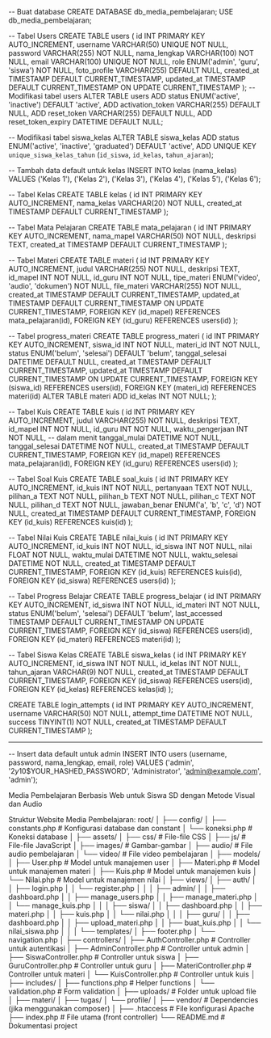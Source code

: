 -- Buat database
CREATE DATABASE db_media_pembelajaran;
USE db_media_pembelajaran;

-- Tabel Users
CREATE TABLE users (
    id INT PRIMARY KEY AUTO_INCREMENT,
    username VARCHAR(50) UNIQUE NOT NULL,
    password VARCHAR(255) NOT NULL,
    nama_lengkap VARCHAR(100) NOT NULL,
    email VARCHAR(100) UNIQUE NOT NULL,
    role ENUM('admin', 'guru', 'siswa') NOT NULL,
    foto_profile VARCHAR(255) DEFAULT NULL,
    created_at TIMESTAMP DEFAULT CURRENT_TIMESTAMP,
    updated_at TIMESTAMP DEFAULT CURRENT_TIMESTAMP ON UPDATE CURRENT_TIMESTAMP
);
-- Modifikasi tabel users
ALTER TABLE users 
ADD status ENUM('active', 'inactive') DEFAULT 'active',
ADD activation_token VARCHAR(255) DEFAULT NULL,
ADD reset_token VARCHAR(255) DEFAULT NULL,
ADD reset_token_expiry DATETIME DEFAULT NULL;

-- Modifikasi tabel siswa_kelas
ALTER TABLE siswa_kelas 
ADD status ENUM('active', 'inactive', 'graduated') DEFAULT 'active',
ADD UNIQUE KEY `unique_siswa_kelas_tahun` (`id_siswa`, `id_kelas`, `tahun_ajaran`);

-- Tambah data default untuk kelas
INSERT INTO kelas (nama_kelas) VALUES 
('Kelas 1'),
('Kelas 2'),
('Kelas 3'),
('Kelas 4'),
('Kelas 5'),
('Kelas 6');

-- Tabel Kelas
CREATE TABLE kelas (
    id INT PRIMARY KEY AUTO_INCREMENT,
    nama_kelas VARCHAR(20) NOT NULL,
    created_at TIMESTAMP DEFAULT CURRENT_TIMESTAMP
);

-- Tabel Mata Pelajaran
CREATE TABLE mata_pelajaran (
    id INT PRIMARY KEY AUTO_INCREMENT,
    nama_mapel VARCHAR(50) NOT NULL,
    deskripsi TEXT,
    created_at TIMESTAMP DEFAULT CURRENT_TIMESTAMP
);

-- Tabel Materi
CREATE TABLE materi (
    id INT PRIMARY KEY AUTO_INCREMENT,
    judul VARCHAR(255) NOT NULL,
    deskripsi TEXT,
    id_mapel INT NOT NULL,
    id_guru INT NOT NULL,
    tipe_materi ENUM('video', 'audio', 'dokumen') NOT NULL,
    file_materi VARCHAR(255) NOT NULL,
    created_at TIMESTAMP DEFAULT CURRENT_TIMESTAMP,
    updated_at TIMESTAMP DEFAULT CURRENT_TIMESTAMP ON UPDATE CURRENT_TIMESTAMP,
    FOREIGN KEY (id_mapel) REFERENCES mata_pelajaran(id),
    FOREIGN KEY (id_guru) REFERENCES users(id)
);

-- Tabel progress_materi
CREATE TABLE progress_materi (
    id INT PRIMARY KEY AUTO_INCREMENT,
    siswa_id INT NOT NULL,
    materi_id INT NOT NULL,
    status ENUM('belum', 'selesai') DEFAULT 'belum',
    tanggal_selesai DATETIME DEFAULT NULL,
    created_at TIMESTAMP DEFAULT CURRENT_TIMESTAMP,
    updated_at TIMESTAMP DEFAULT CURRENT_TIMESTAMP ON UPDATE CURRENT_TIMESTAMP,
    FOREIGN KEY (siswa_id) REFERENCES users(id),
    FOREIGN KEY (materi_id) REFERENCES materi(id)
    ALTER TABLE materi ADD id_kelas INT NOT NULL;
);

-- Tabel Kuis
CREATE TABLE kuis (
    id INT PRIMARY KEY AUTO_INCREMENT,
    judul VARCHAR(255) NOT NULL,
    deskripsi TEXT,
    id_mapel INT NOT NULL,
    id_guru INT NOT NULL,
    waktu_pengerjaan INT NOT NULL, -- dalam menit
    tanggal_mulai DATETIME NOT NULL,
    tanggal_selesai DATETIME NOT NULL,
    created_at TIMESTAMP DEFAULT CURRENT_TIMESTAMP,
    FOREIGN KEY (id_mapel) REFERENCES mata_pelajaran(id),
    FOREIGN KEY (id_guru) REFERENCES users(id)
);

-- Tabel Soal Kuis
CREATE TABLE soal_kuis (
    id INT PRIMARY KEY AUTO_INCREMENT,
    id_kuis INT NOT NULL,
    pertanyaan TEXT NOT NULL,
    pilihan_a TEXT NOT NULL,
    pilihan_b TEXT NOT NULL,
    pilihan_c TEXT NOT NULL,
    pilihan_d TEXT NOT NULL,
    jawaban_benar ENUM('a', 'b', 'c', 'd') NOT NULL,
    created_at TIMESTAMP DEFAULT CURRENT_TIMESTAMP,
    FOREIGN KEY (id_kuis) REFERENCES kuis(id)
);

-- Tabel Nilai Kuis
CREATE TABLE nilai_kuis (
    id INT PRIMARY KEY AUTO_INCREMENT,
    id_kuis INT NOT NULL,
    id_siswa INT NOT NULL,
    nilai FLOAT NOT NULL,
    waktu_mulai DATETIME NOT NULL,
    waktu_selesai DATETIME NOT NULL,
    created_at TIMESTAMP DEFAULT CURRENT_TIMESTAMP,
    FOREIGN KEY (id_kuis) REFERENCES kuis(id),
    FOREIGN KEY (id_siswa) REFERENCES users(id)
);

-- Tabel Progress Belajar
CREATE TABLE progress_belajar (
    id INT PRIMARY KEY AUTO_INCREMENT,
    id_siswa INT NOT NULL,
    id_materi INT NOT NULL,
    status ENUM('belum', 'selesai') DEFAULT 'belum',
    last_accessed TIMESTAMP DEFAULT CURRENT_TIMESTAMP ON UPDATE CURRENT_TIMESTAMP,
    FOREIGN KEY (id_siswa) REFERENCES users(id),
    FOREIGN KEY (id_materi) REFERENCES materi(id)
);

-- Tabel Siswa Kelas
CREATE TABLE siswa_kelas (
    id INT PRIMARY KEY AUTO_INCREMENT,
    id_siswa INT NOT NULL,
    id_kelas INT NOT NULL,
    tahun_ajaran VARCHAR(9) NOT NULL,
    created_at TIMESTAMP DEFAULT CURRENT_TIMESTAMP,
    FOREIGN KEY (id_siswa) REFERENCES users(id),
    FOREIGN KEY (id_kelas) REFERENCES kelas(id)
);

CREATE TABLE login_attempts (
    id INT PRIMARY KEY AUTO_INCREMENT,
    username VARCHAR(50) NOT NULL,
    attempt_time DATETIME NOT NULL,
    success TINYINT(1) NOT NULL,
    created_at TIMESTAMP DEFAULT CURRENT_TIMESTAMP
);



---------


-- Insert data default untuk admin
INSERT INTO users (username, password, nama_lengkap, email, role) 
VALUES ('admin', '$2y$10$YOUR_HASHED_PASSWORD', 'Administrator', 'admin@example.com', 'admin');

Media Pembelajaran Berbasis Web untuk Siswa SD dengan Metode Visual dan Audio

Struktur Website Media Pembelajaran:
root/
│
├── config/
│   ├── constants.php          # Konfigurasi database dan constant
│   └── koneksi.php         # Koneksi database
│
├── assets/
│   ├── css/                # File-file CSS
│   ├── js/                 # File-file JavaScript
│   ├── images/             # Gambar-gambar
│   ├── audio/              # File audio pembelajaran
│   └── video/              # File video pembelajaran
│
├── models/
│   ├── User.php            # Model untuk manajemen user
│   ├── Materi.php          # Model untuk manajemen materi
│   ├── Kuis.php            # Model untuk manajemen kuis
│   └── Nilai.php           # Model untuk manajemen nilai
│
├── views/
│   ├── auth/
│   │   ├── login.php
│   │   └── register.php
│   │
│   ├── admin/
│   │   ├── dashboard.php
│   │   ├── manage_users.php
│   │   ├── manage_materi.php
│   │   └── manage_kuis.php
│   │
│   ├── siswa/
│   │   ├── dashboard.php
│   │   ├── materi.php
│   │   ├── kuis.php
│   │   └── nilai.php
│   │
│   ├── guru/
│   │   ├── dashboard.php
│   │   ├── upload_materi.php
│   │   ├── buat_kuis.php
│   │   └── nilai_siswa.php
│   │
│   └── templates/
│       ├── footer.php
│       └── navigation.php
│
├── controllers/
│   ├── AuthController.php   # Controller untuk autentikasi
│   ├── AdminController.php  # Controller untuk admin
│   ├── SiswaController.php  # Controller untuk siswa
│   ├── GuruController.php   # Controller untuk guru
│   ├── MateriController.php # Controller untuk materi
│   └── KuisController.php   # Controller untuk kuis
│
├── includes/
│   ├── functions.php        # Helper functions
│   └── validation.php       # Form validation
│
├── uploads/                 # Folder untuk upload file
│   ├── materi/
│   ├── tugas/
│   └── profile/
│
├── vendor/                  # Dependencies (jika menggunakan composer)
│
├── .htaccess               # File konfigurasi Apache
├── index.php               # File utama (front controller)
└── README.md               # Dokumentasi project